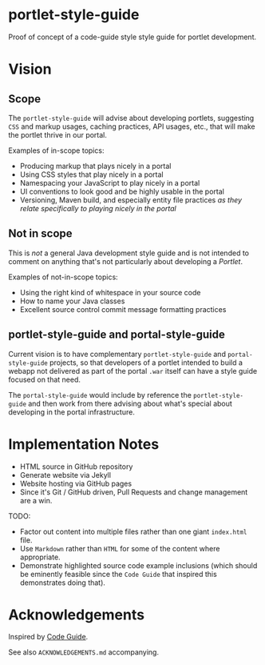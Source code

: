 portlet-style-guide
===================

Proof of concept of a code-guide style style guide for portlet development.


Vision
======

Scope
-----
The `portlet-style-guide` will advise about developing portlets, suggesting `CSS` and markup usages, caching practices, API usages, etc., that will make the portlet thrive in our portal.

Examples of in-scope topics:
* Producing markup that plays nicely in a portal
* Using CSS styles that play nicely in a portal
* Namespacing your JavaScript to play nicely in a portal
* UI conventions to look good and be highly usable in the portal
* Versioning, Maven build, and especially entity file practices *as they relate specifically to playing nicely in the portal*


Not in scope
------------
This is *not* a general Java development style guide and is not intended to comment on anything that's not particularly about developing a *Portlet*.

Examples of not-in-scope topics:
* Using the right kind of whitespace in your source code
* How to name your Java classes
* Excellent source control commit message formatting practices

portlet-style-guide and portal-style-guide
-------------------------------------------
Current vision is to have complementary `portlet-style-guide` and `portal-style-guide` projects, so that developers of a portlet intended to build a webapp not delivered as part of the portal `.war` itself can have a style guide focused on that need.

The `portal-style-guide` would include by reference the `portlet-style-guide` and then work from there advising about what's special about developing in the portal infrastructure.


Implementation Notes
=====================

* HTML source in GitHub repository
* Generate website via Jekyll
* Website hosting via GitHub pages
* Since it's Git / GitHub driven, Pull Requests and change management are a win.

TODO:
* Factor out content into multiple files rather than one giant `index.html` file.
* Use `Markdown` rather than `HTML` for some of the content where appropriate.
* Demonstrate highlighted source code example inclusions (which should be eminently feasible since the `Code Guide` that inspired this demonstrates doing that).

Acknowledgements
=================

Inspired by [Code Guide](http://mdo.github.io/code-guide/).

See also `ACKNOWLEDGEMENTS.md` accompanying.
